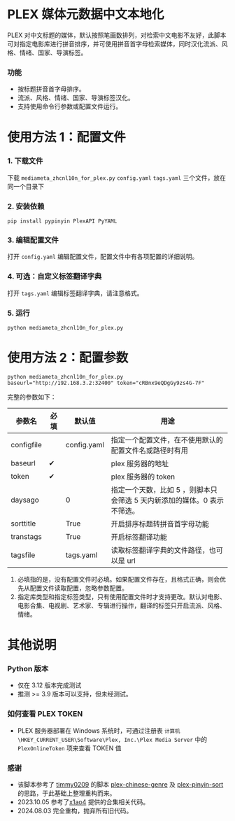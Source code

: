 # PLEX 媒体元数据中文本地化

PLEX 对中文标题的媒体，默认按照笔画数排列，对检索中文电影不友好，此脚本可对指定电影库进行拼音排序，并可使用拼音首字母检索媒体，同时汉化流派、风格、情绪、国家、导演标签。

### 功能
- 按标题拼音首字母排序。
- 流派、风格、情绪、国家、导演标签汉化。
- 支持使用命令行参数或配置文件运行。


# 使用方法 1：配置文件

### 1. 下载文件

下载 `mediameta_zhcnl10n_for_plex.py` `config.yaml` `tags.yaml` 三个文件，放在同一个目录下

### 2. 安装依赖

    pip install pypinyin PlexAPI PyYAML

### 3. 编辑配置文件

打开 `config.yaml` 编辑配置文件，配置文件中有各项配置的详细说明。

### 4. 可选：自定义标签翻译字典

打开 `tags.yaml` 编辑标签翻译字典，请注意格式。

### 5. 运行

    python mediameta_zhcnl10n_for_plex.py

# 使用方法 2：配置参数


    python mediameta_zhcnl10n_for_plex.py baseurl="http://192.168.3.2:32400" token="cRBnx9eQDgGy9zs4G-7F"

完整的参数如下：

| 参数名        | 必填 | 默认值         | 用途                                       | 
|------------|----|-------------|------------------------------------------|
| configfile |    | config.yaml | 指定一个配置文件，在不使用默认的配置文件名或路径时有用              |
| baseurl    | ✔  |             | plex 服务器的地址                              |
| token      | ✔  |             | plex 服务器的 token                          |
| daysago    |    | 0           | 指定一个天数，比如 5 ，则脚本只会筛选 5 天内新添加的媒体。0 表示不筛选。 |
| sorttitle  |    | True        | 开启排序标题转拼音首字母功能                           |
| transtags  |    | True        | 开启标签翻译功能                                 |
| tagsfile   |    | tags.yaml   | 读取标签翻译字典的文件路径，也可以是 url                   |


1. 必填指的是，没有配置文件时必填。如果配置文件存在，且格式正确，则会优先从配置文件读取配置，忽略参数配置。
2. 指定库类型和指定标签类型，只有使用配置文件时才支持更改。默认对电影、电影合集、电视剧、艺术家、专辑进行操作，翻译的标签只开启流派、风格、情绪。
  

# 其他说明

### Python 版本
- 仅在 3.12 版本完成测试
- 推测 >= 3.9 版本可以支持，但未经测试。
      
### 如何查看 PLEX TOKEN

- PLEX 服务器部署在 Windows 系统时，可通过注册表 `计算机\HKEY_CURRENT_USER\Software\Plex, Inc.\Plex Media Server` 中的 `PlexOnlineToken` 项来查看 TOKEN 值

### 感谢

- 该脚本参考了 [timmy0209](https://github.com/timmy0209) 的脚本 [plex-chinese-genre](https://github.com/timmy0209/plex-chinese-genre) 及 [plex-pinyin-sort](https://github.com/timmy0209/plex-pinyin-sort) 的思路，于此基础上整理重构而来。
- 2023.10.05 参考了[x1ao4](https://github.com/x1ao4) 提供的合集相关代码。
- 2024.08.03 完全重构，抛弃所有旧代码。
